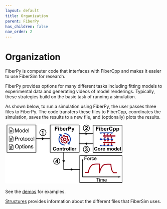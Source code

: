 ```yaml
---
layout: default
title: Organization
parent: FiberPy
has_children: false
nav_order: 2
---
```


# Organization

FiberPy is computer code that interfaces with FiberCpp and makes it easier to use FiberSim for research.

FiberPy provides options for many different tasks including fitting models to experimental data and generating videos of model renderings. Typically, these strategies build on the basic task of running a simulation.

As shown below, to run a simulation using FiberPy, the user passes three files to FiberPy. The code transfers these files to FiberCpp, coordinates the simulation, saves the results to a new file, and (optionally) plots the results.

<img src="code_structure.png" width="75%">

See the [demos](../../demos/demos.html) for examples.

[Structures](../../structures/structures.html) provides information about the different files that FiberSim uses.
